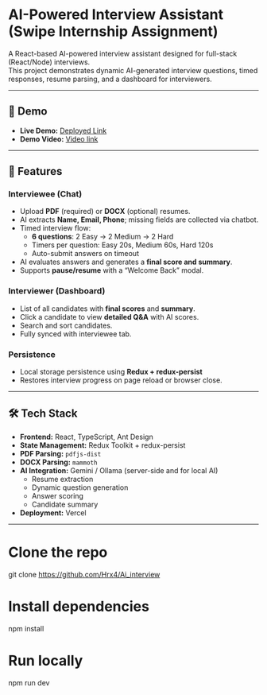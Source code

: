 # AI-Powered Interview Assistant (Swipe Internship Assignment)

A React-based AI-powered interview assistant designed for full-stack (React/Node) interviews.  
This project demonstrates dynamic AI-generated interview questions, timed responses, resume parsing, and a dashboard for interviewers.

---

## 🚀 Demo

- **Live Demo:** [Deployed Link](https://ai-interview-six-iota.vercel.app/)  
- **Demo Video:** [Video link](https://drive.google.com/file/d/1tEVOaXnCB94PP8AKZxm6ZQjUkhHpeqbC/view?usp=sharing)

---

## 🧩 Features

### Interviewee (Chat)
- Upload **PDF** (required) or **DOCX** (optional) resumes.  
- AI extracts **Name, Email, Phone**; missing fields are collected via chatbot.  
- Timed interview flow:
  - **6 questions**: 2 Easy → 2 Medium → 2 Hard  
  - Timers per question: Easy 20s, Medium 60s, Hard 120s  
  - Auto-submit answers on timeout  
- AI evaluates answers and generates a **final score and summary**.  
- Supports **pause/resume** with a “Welcome Back” modal.

### Interviewer (Dashboard)
- List of all candidates with **final scores** and **summary**.  
- Click a candidate to view **detailed Q&A** with AI scores.  
- Search and sort candidates.  
- Fully synced with interviewee tab.

### Persistence
- Local storage persistence using **Redux + redux-persist**  
- Restores interview progress on page reload or browser close.

---

## 🛠 Tech Stack

- **Frontend:** React, TypeScript, Ant Design  
- **State Management:** Redux Toolkit + redux-persist  
- **PDF Parsing:** `pdfjs-dist`  
- **DOCX Parsing:** `mammoth`  
- **AI Integration:** Gemini / Ollama (server-side and for local AI)
  - Resume extraction
  - Dynamic question generation
  - Answer scoring
  - Candidate summary
- **Deployment:** Vercel 

---

# Clone the repo
git clone https://github.com/Hrx4/Ai_interview

# Install dependencies
npm install

# Run locally
npm run dev
